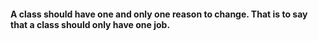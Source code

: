 #### A class should have one and only one reason to change. That is to say that a class should only have one job.
